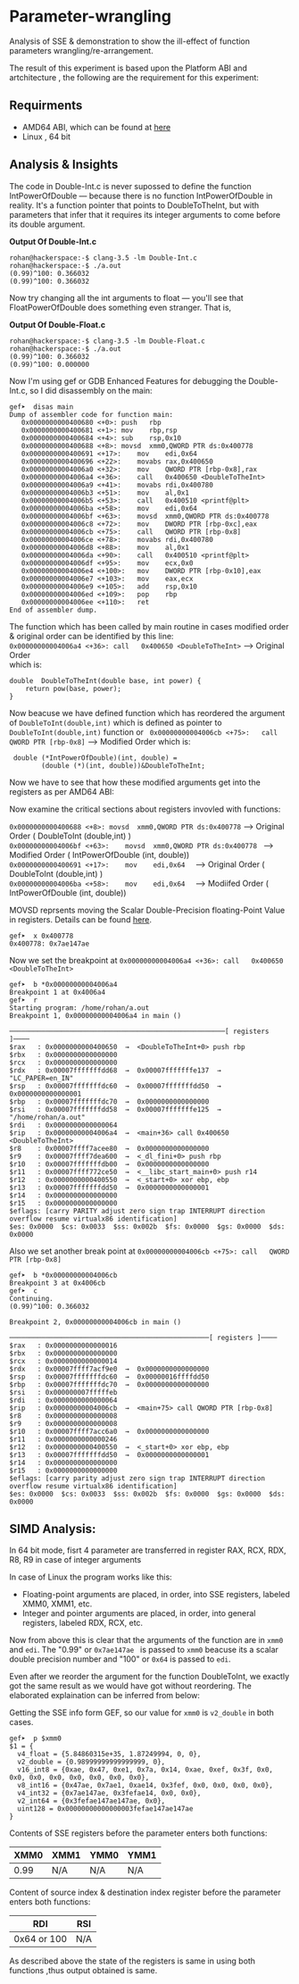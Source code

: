 # Parameter-wrangling

Analysis of SSE &amp; demonstration to show the ill-effect of function parameters wrangling/re-arrangement.

The result of this experiment is based upon the Platform ABI and artchitecture , the following are the requirement for this experiment:

## Requirments 

* AMD64 ABI, which can be found at [here](https://github.com/hjl-tools/x86-psABI/wiki/x86-64-psABI-1.0.pdf)
* Linux , 64 bit

## Analysis & Insights

The code in Double-Int.c is never supossed to define the function IntPowerOfDouble — because there is no function IntPowerOfDouble in reality. It's a function pointer that points to DoubleToTheInt, but with parameters that infer that it requires its integer arguments to come before its double argument.

**Output Of Double-Int.c**
```
rohan@hackerspace:-$ clang-3.5 -lm Double-Int.c  
rohan@hackerspace:-$ ./a.out  
(0.99)^100: 0.366032  
(0.99)^100: 0.366032  
```

Now try changing all the int arguments to float — you'll see that FloatPowerOfDouble does something even stranger. That is,

**Output Of Double-Float.c**
```
rohan@hackerspace:-$ clang-3.5 -lm Double-Float.c  
rohan@hackerspace:-$ ./a.out  
(0.99)^100: 0.366032  
(0.99)^100: 0.000000  
```
Now I'm using gef or GDB Enhanced Features for debugging the Double-Int.c, so I did  disassembly on the main:  
```
gef➤  disas main  
Dump of assembler code for function main:  
   0x0000000000400680 <+0>:	push   rbp  
   0x0000000000400681 <+1>:	mov    rbp,rsp  
   0x0000000000400684 <+4>:	sub    rsp,0x10  
   0x0000000000400688 <+8>:	movsd  xmm0,QWORD PTR ds:0x400778  
   0x0000000000400691 <+17>:	mov    edi,0x64  
   0x0000000000400696 <+22>:	movabs rax,0x400650  
   0x00000000004006a0 <+32>:	mov    QWORD PTR [rbp-0x8],rax  
   0x00000000004006a4 <+36>:	call   0x400650 <DoubleToTheInt>  
   0x00000000004006a9 <+41>:	movabs rdi,0x400780  
   0x00000000004006b3 <+51>:	mov    al,0x1  
   0x00000000004006b5 <+53>:	call   0x400510 <printf@plt>  
   0x00000000004006ba <+58>:	mov    edi,0x64  
   0x00000000004006bf <+63>:	movsd  xmm0,QWORD PTR ds:0x400778  
   0x00000000004006c8 <+72>:	mov    DWORD PTR [rbp-0xc],eax  
   0x00000000004006cb <+75>:	call   QWORD PTR [rbp-0x8]  
   0x00000000004006ce <+78>:	movabs rdi,0x400780  
   0x00000000004006d8 <+88>:	mov    al,0x1  
   0x00000000004006da <+90>:	call   0x400510 <printf@plt>  
   0x00000000004006df <+95>:	mov    ecx,0x0  
   0x00000000004006e4 <+100>:	mov    DWORD PTR [rbp-0x10],eax  
   0x00000000004006e7 <+103>:	mov    eax,ecx  
   0x00000000004006e9 <+105>:	add    rsp,0x10  
   0x00000000004006ed <+109>:	pop    rbp  
   0x00000000004006ee <+110>:	ret      
End of assembler dump.  
```
The function which has been called by main routine in  cases modified order & original order can be identified by this line:      
``` 0x00000000004006a4 <+36>: call   0x400650 <DoubleToTheInt> ```   --> Original Order   
which is:
```
double  DoubleToTheInt(double base, int power) {  
    return pow(base, power);  
}  
```
Now beacuse we have defined function which has reordered the argument of ```DoubleToInt(double,int)``` which is defined as pointer to ```DoubleToInt(double,int)``` function or ``` 0x00000000004006cb <+75>:	call   QWORD PTR [rbp-0x8]```   --> Modified Order which is:


```
 double (*IntPowerOfDouble)(int, double) =
        (double (*)(int, double))&DoubleToTheInt;
```
Now we have to see that how these modified arguments get into the registers as per AMD64 ABI:

Now examine the critical sections about registers invovled with functions:  

```0x0000000000400688 <+8>:	movsd  xmm0,QWORD PTR ds:0x400778```    --> Original Order ( DoubleToInt (double,int) )  
```0x00000000004006bf <+63>:	movsd  xmm0,QWORD PTR ds:0x400778 ```   --> Modified Order ( IntPowerOfDouble (int, double))  
```0x0000000000400691 <+17>:	mov    edi,0x64  ``` --> Original Order ( DoubleToInt (double,int) )   
```0x00000000004006ba <+58>:	mov    edi,0x64  ``` --> Modiifed Order ( IntPowerOfDouble (int, double))  

MOVSD reprsents moving the  Scalar Double-Precision floating-Point Value in registers. Details can be found [here](http://www.felixcloutier.com/x86/MOVSD.html).
```
gef➤  x 0x400778  
0x400778: 0x7ae147ae  
```
Now we set the breakpoint at ``` 0x00000000004006a4 <+36>: call   0x400650 <DoubleToTheInt> ```
```
gef➤  b *0x00000000004006a4  
Breakpoint 1 at 0x4006a4  
gef➤  r  
Starting program: /home/rohan/a.out     
Breakpoint 1, 0x00000000004006a4 in main ()  

──────────────────────────────────────────────────────[ registers ]────  
$rax   : 0x0000000000400650  →  <DoubleToTheInt+0> push rbp  
$rbx   : 0x0000000000000000  
$rcx   : 0x0000000000000000  
$rdx   : 0x00007fffffffdd68  →  0x00007fffffffe137  →  "LC_PAPER=en_IN"  
$rsp   : 0x00007fffffffdc60  →  0x00007fffffffdd50  →  0x0000000000000001  
$rbp   : 0x00007fffffffdc70  →  0x0000000000000000  
$rsi   : 0x00007fffffffdd58  →  0x00007fffffffe125  →  "/home/rohan/a.out"  
$rdi   : 0x0000000000000064  
$rip   : 0x00000000004006a4  →  <main+36> call 0x400650 <DoubleToTheInt>  
$r8    : 0x00007ffff7acee80  →  0x0000000000000000  
$r9    : 0x00007ffff7dea600  →  <_dl_fini+0> push rbp  
$r10   : 0x00007fffffffdb00  →  0x0000000000000000  
$r11   : 0x00007ffff772ce50  →  <__libc_start_main+0> push r14  
$r12   : 0x0000000000400550  →  <_start+0> xor ebp, ebp  
$r13   : 0x00007fffffffdd50  →  0x0000000000000001  
$r14   : 0x0000000000000000  
$r15   : 0x0000000000000000  
$eflags: [carry PARITY adjust zero sign trap INTERRUPT direction overflow resume virtualx86 identification]  
$es: 0x0000  $cs: 0x0033  $ss: 0x002b  $fs: 0x0000  $gs: 0x0000  $ds: 0x0000    
```
Also we set another break point at ```0x00000000004006cb <+75>:	call   QWORD PTR [rbp-0x8] ```
```
gef➤  b *0x00000000004006cb
Breakpoint 3 at 0x4006cb
gef➤  c
Continuing.
(0.99)^100: 0.366032 

Breakpoint 2, 0x00000000004006cb in main ()

──────────────────────────────────────────────────[ registers ]────
$rax   : 0x0000000000000016
$rbx   : 0x0000000000000000
$rcx   : 0x0000000000000014
$rdx   : 0x00007ffff7acf9e0  →  0x0000000000000000
$rsp   : 0x00007fffffffdc60  →  0x00000016ffffdd50
$rbp   : 0x00007fffffffdc70  →  0x0000000000000000
$rsi   : 0x000000007fffffeb
$rdi   : 0x0000000000000064
$rip   : 0x00000000004006cb  →  <main+75> call QWORD PTR [rbp-0x8]
$r8    : 0x0000000000000008
$r9    : 0x0000000000000008
$r10   : 0x00007ffff7acc6a0  →  0x0000000000000000
$r11   : 0x0000000000000246
$r12   : 0x0000000000400550  →  <_start+0> xor ebp, ebp
$r13   : 0x00007fffffffdd50  →  0x0000000000000001
$r14   : 0x0000000000000000
$r15   : 0x0000000000000000
$eflags: [carry parity adjust zero sign trap INTERRUPT direction overflow resume virtualx86 identification]
$es: 0x0000  $cs: 0x0033  $ss: 0x002b  $fs: 0x0000  $gs: 0x0000  $ds: 0x0000  

```
## SIMD Analysis:  

In 64 bit mode, fisrt 4 parameter are transferred in register RAX, RCX, RDX, R8, R9 in case of integer arguments

In case of Linux the program works like this:
* Floating-point arguments are placed, in order, into SSE registers, labeled XMM0, XMM1, etc.
* Integer and pointer arguments are placed, in order, into general registers, labeled RDX, RCX, etc.

Now from above this is clear that the arguments of the function are in ```xmm0``` and ```edi```. The "0.99" or ```0x7ae147ae ``` is passed to ```xmm0``` beacuse its a scalar double precision number and "100" or ```0x64``` is passed to ```edi```. 

Even after we reorder the argument for the function DoubleToInt, we exactly got the same result as we would have got without reordering. The elaborated explaination can be inferred from below: 

Getting the SSE info form GEF, so our value for ```xmm0``` is ```v2_double``` in both cases. 
``` 
gef➤  p $xmm0
$1 = {
  v4_float = {5.84860315e+35, 1.87249994, 0, 0}, 
  v2_double = {0.98999999999999999, 0}, 
  v16_int8 = {0xae, 0x47, 0xe1, 0x7a, 0x14, 0xae, 0xef, 0x3f, 0x0, 0x0, 0x0, 0x0, 0x0, 0x0, 0x0, 0x0}, 
  v8_int16 = {0x47ae, 0x7ae1, 0xae14, 0x3fef, 0x0, 0x0, 0x0, 0x0}, 
  v4_int32 = {0x7ae147ae, 0x3fefae14, 0x0, 0x0}, 
  v2_int64 = {0x3fefae147ae147ae, 0x0}, 
  uint128 = 0x00000000000000003fefae147ae147ae
}
```

Contents of SSE registers before the parameter enters both functions: 

|  XMM0 |  XMM1|   YMM0|YMM1|
|---|---|---|---|
|  0.99 | N/A  |  N/A | N/A|

Content of source index & destination index register before the parameter enters both functions:

|  RDI | RSI |
|---|---|
| 0x64 or 100 | N/A |

As described above the state of the registers is same in using both functions ,thus output obtained is same.


